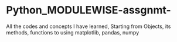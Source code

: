 # Python_MODULEWISE-assgnmt-
All the codes and concepts I have learned, Starting from Objects, its methods, functions to using matplotlib, pandas, numpy 
